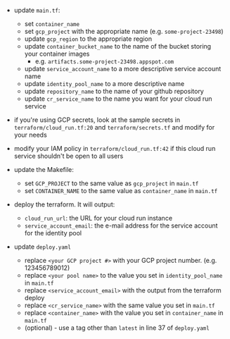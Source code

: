 * update `main.tf`:
    * set `container_name`
    * set `gcp_project` with the appropriate name (e.g. `some-project-23498`)
    * update `gcp_region` to the appropriate region
    * update  `container_bucket_name` to the name of the bucket storing your container images
        * e.g. `artifacts.some-project-23498.appspot.com`
    * update `service_account_name` to a more descriptive service account name
    * update `identity_pool_name` to a more descriptive name
    * update `repository_name` to the name of your github repository
    * update `cr_service_name` to the name you want for your cloud run service

* if you're using GCP secrets, look at the sample secrets in `terraform/cloud_run.tf:20` and `terraform/secrets.tf` and modify for your needs

* modify your IAM policy in `terraform/cloud_run.tf:42` if this cloud run service shouldn't be open to all users

* update the Makefile:
    * set `GCP_PROJECT` to the same value as `gcp_project` in `main.tf`
    * set `CONTAINER_NAME` to the same value as `container_name` in `main.tf`

* deploy the terraform. It will output:
    * `cloud_run_url`: the URL for your cloud run instance
    * `service_account_email`: the e-mail address for the service account for the identity pool

* update `deploy.yaml`
    * replace `<your GCP project #>` with your GCP project number. (e.g. 123456789012)
    * replace `<your pool name>` to the value you set in `identity_pool_name` in `main.tf`
    * replace `<service_account_email>` with the output from the terraform deploy
    * replace `<cr_service_name>` with the same value you set in `main.tf`
    * replace `<container_name>` with the value you set in `container_name` in `main.tf`
    * (optional) - use a tag other than `latest` in line 37 of `deploy.yaml`
